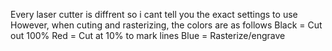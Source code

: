 Every laser cutter is diffrent so i cant tell you the exact settings to use
However, when cuting and rasterizing, the colors are as follows
Black = Cut out 100%
Red = Cut at 10% to mark lines
Blue = Rasterize/engrave
